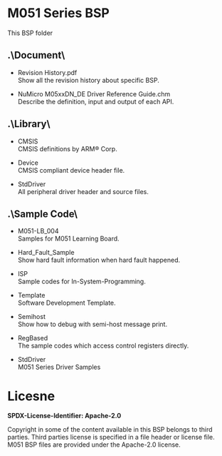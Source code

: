# M051 Series BSP

This BSP folder

## .\Document\


- Revision History.pdf<br>
	Show all the revision history about specific BSP.

- NuMicro M05xxDN_DE Driver Reference Guide.chm<br>
	Describe the definition, input and output of each API.

## .\Library\


- CMSIS<br>
	CMSIS definitions by ARM® Corp.

- Device<br>
	CMSIS compliant device header file.

- StdDriver<br>
	All peripheral driver header and source files.

## .\Sample Code\


- M051-LB_004<br>
	Samples for M051 Learning Board.

- Hard\_Fault\_Sample<br>
	Show hard fault information when hard fault happened.

- ISP<br>
	Sample codes for In-System-Programming.

- Template<br>
	Software Development Template.

- Semihost<br>
	Show how to debug with semi-host message print.

- RegBased<br>
	The sample codes which access control registers directly.

- StdDriver<br>
	M051 Series Driver Samples


# Licesne

**SPDX-License-Identifier: Apache-2.0**

Copyright in some of the content available in this BSP belongs to third parties.
Third parties license is specified in a file header or license file.
M051 BSP files are provided under the Apache-2.0 license.

